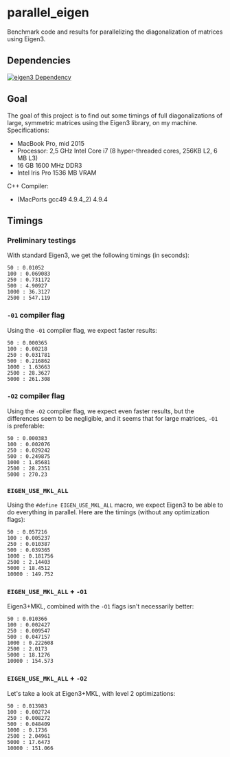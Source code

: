 # parallel_eigen

Benchmark code and results for parallelizing the diagonalization of matrices using Eigen3.


## Dependencies
[![eigen3 Dependency](https://img.shields.io/badge/eigen-3+-blue.svg)](http://eigen.tuxfamily.org/index.php?title=Main_Page)


## Goal

The goal of this project is to find out some timings of full diagonalizations of large, symmetric matrices using the Eigen3 library, on my machine. Specifications:
 * MacBook Pro, mid 2015
 * Processor: 2,5 GHz Intel Core i7 (8 hyper-threaded cores, 256KB L2, 6 MB L3)
 * 16 GB 1600 MHz DDR3
 * Intel Iris Pro 1536 MB VRAM

C++ Compiler:
 * (MacPorts gcc49 4.9.4_2) 4.9.4


## Timings

### Preliminary testings
With standard Eigen3, we get the following timings (in seconds):

    50 : 0.01052
    100 : 0.069083
    250 : 0.731172
    500 : 4.90927
    1000 : 36.3127
    2500 : 547.119


### `-01` compiler flag
Using the `-01` compiler flag, we expect faster results:

    50 : 0.000365
    100 : 0.00218
    250 : 0.031781
    500 : 0.216862
    1000 : 1.63663
    2500 : 28.3627
    5000 : 261.308


### `-O2` compiler flag
Using the `-O2` compiler flag, we expect even faster results, but the differences seem to be negligible, and it seems that for large matrices, `-O1` is preferable:

    50 : 0.000383
    100 : 0.002076
    250 : 0.029242
    500 : 0.249875
    1000 : 1.85681
    2500 : 28.2351
    5000 : 270.23


### `EIGEN_USE_MKL_ALL`
Using the `#define EIGEN_USE_MKL_ALL` macro, we expect Eigen3 to be able to do everything in parallel. Here are the timings (without any optimization flags):

    50 : 0.057216
    100 : 0.005237
    250 : 0.010387
    500 : 0.039365
    1000 : 0.181756
    2500 : 2.14403
    5000 : 18.4512
    10000 : 149.752


### `EIGEN_USE_MKL_ALL` + `-O1`
Eigen3+MKL, combined with the `-O1` flags isn't necessarily better:

    50 : 0.010366
    100 : 0.002427
    250 : 0.009547
    500 : 0.047157
    1000 : 0.222608
    2500 : 2.0173
    5000 : 18.1276
    10000 : 154.573

### `EIGEN_USE_MKL_ALL` + `-O2`
Let's take a look at Eigen3+MKL, with level 2 optimizations:

    50 : 0.013983
    100 : 0.002724
    250 : 0.008272
    500 : 0.048409
    1000 : 0.1736
    2500 : 2.04961
    5000 : 17.6473
    10000 : 151.066
